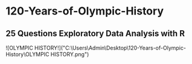 # 120-Years-of-Olympic-History

## 25 Questions Exploratory Data Analysis with R

![OLYMPIC HISTORY!]("C:\Users\Admin\Desktop\120-Years-of-Olympic-History\OLYMPIC HISTORY.png")


